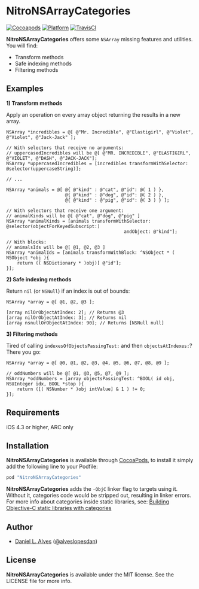 NitroNSArrayCategories
======================

[![Cocoapods](https://cocoapod-badges.herokuapp.com/v/NitroNSArrayCategories/badge.png)](http://cocoapods.org/?q=NitroNSArrayCategories)
[![Platform](http://cocoapod-badges.herokuapp.com/p/NitroNSArrayCategories/badge.png)](http://cocoadocs.org/docsets/NitroNSArrayCategories)
[![TravisCI](https://travis-ci.org/danielalves/NitroNSArrayCategories.svg?branch=master)](https://travis-ci.org/danielalves/NitroNSArrayCategories)

**NitroNSArrayCategories** offers some `NSArray` missing features and utilities. You will find:
- Transform methods
- Safe indexing methods
- Filtering methods

Examples
--------

**1) Transform methods**

Apply an operation on every array object returning the results in a new array.

```objc
NSArray *incredibles = @[ @"Mr. Incredible", @"Elastigirl", @"Violet", @"Violet", @"Jack-Jack" ];

// With selectors that receive no arguments:
// uppercasedIncredibles will be @[ @"MR. INCREDIBLE", @"ELASTIGIRL", @"VIOLET", @"DASH", @"JACK-JACK"];
NSArray *uppercasedIncredibles = [incredibles transformWithSelector: @selector(uppercaseString)];

// ...

NSArray *animals = @[ @{ @"kind" : @"cat", @"id": @( 1 ) },
                      @{ @"kind" : @"dog", @"id": @( 2 ) },
                      @{ @"kind" : @"pig", @"id": @( 3 ) } ];

// With selectors that receive one argument:
// animalKinds will be @[ @"cat", @"dog", @"pig" ]
NSArray *animalKinds = [animals transformWithSelector: @selector(objectForKeyedSubscript:) 
                                            andObject: @"kind"];

// With blocks:
// animalsIds will be @[ @1, @2, @3 ]
NSArray *animalIds = [animals transformWithBlock: ^NSObject * ( NSObject *obj ){
    return (( NSDictionary * )obj)[ @"id"];
}];
```

**2) Safe indexing methods**

Return `nil` (or `NSNull`) if an index is out of bounds:

```objc
NSArray *array = @[ @1, @2, @3 ];

[array nilOrObjectAtIndex: 2]; // Returns @3
[array nilOrObjectAtIndex: 3]; // Returns nil
[array nsnullOrObjectAtIndex: 90]; // Returns [NSNull null]
```

**3) Filtering methods**

Tired of calling `indexesOfObjectsPassingTest:` and then `objectsAtIndexes:`? There you go:

```objc
NSArray *array = @[ @0, @1, @2, @3, @4, @5, @6, @7, @8, @9 ];
    
// oddNumbers will be @[ @1, @3, @5, @7, @9 ];
NSArray *oddNumbers = [array objectsPassingTest: ^BOOL( id obj, NSUInteger idx, BOOL *stop ){
    return ([( NSNumber * )obj intValue] & 1 ) != 0;
}];
```

Requirements
------------

iOS 4.3 or higher, ARC only

Installation
------------

**NitroNSArrayCategories** is available through [CocoaPods](http://cocoapods.org), to install it simply add the following line to your Podfile:

```ruby
pod "NitroNSArrayCategories"
```

**NitroNSArrayCategories** adds the `-ObjC` linker flag to targets using it. Without it, categories code would be stripped out, resulting in linker errors. For more info about categories inside static libraries, see: [Building Objective-C static libraries with categories](https://developer.apple.com/library/mac/qa/qa1490/_index.html)

Author
------

- [Daniel L. Alves](http://github.com/danielalves) ([@alveslopesdan](https://twitter.com/alveslopesdan))

License
-------

**NitroNSArrayCategories** is available under the MIT license. See the LICENSE file for more info.
